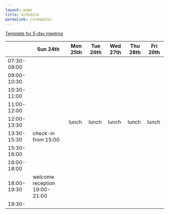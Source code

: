 ```yaml
---
layout: page
title: Schedule
permalink: /schedule/
---
```


[Template for 5-day meeting](https://shonan.nii.ac.jp/docs/daf3cfe4d550b6d98acf49955e07c423e93ffb1e.pdf)



|          | Sun 24th | Mon 25th | Tue 26th | Wed 27th | Thu 28th | Fri 29th |
| -------- | -------- | -------- | -------- | -------- | -------- | -------- |
| 07:30-09:00 | 
| 09:00-10:30 |
| 10:30-11:00 | 
| 11:00-12:00 |
| 12:00-13:30 | | lunch | lunch | lunch | lunch | lunch |
| 13:30-15:30 | check-in from 15:00 |
| 15:30-16:00 |
| 16:00-18:00 |
| 18:00-19:30 | welcome reception 19:00-21:00 |
| 19:30- |

